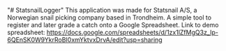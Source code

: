 "# StatsnailLogger" 
This application was made for Statsnail A/S, a Norwegian snail picking company based in Trondheim. 
A simple tool to register and later grade a catch onto a Google Spreadsheet. 
Link to demo spreadsheet: https://docs.google.com/spreadsheets/d/1zx1lZfMgQ3z_Ip-6QEnSK0W9YkrRoBI0xmYktvxDrvA/edit?usp=sharing 
